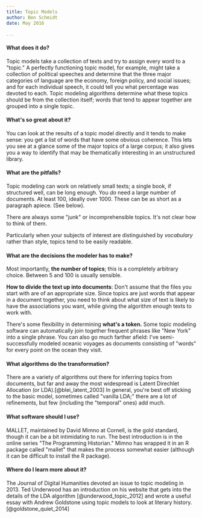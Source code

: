 ```yaml
---
title: Topic Models
author: Ben Schmidt
date: May 2016

...
```


#### What does it do?

Topic models take a collection of texts and try to assign every word to a "topic."  A perfectly functioning topic model, for example, might take a collection of political speeches and determine that the three major categories of language are the economy, foreign policy, and social issues; and for each individual speech, it could tell you what percentage was devoted to each.  Topic modeling algorithms determine what these topics should be from the collection itself; words that tend to appear together are grouped into a single topic.

#### What's so great about it?

You can look at the results of a topic model directly and
it tends to make sense: you get a list of words that have some obvious coherence.
This lets you see at a glance some of the major topics of a large corpus; it also gives
you a way to identify that may be thematically interesting in an unstructured library.

#### What are the pitfalls?

Topic modeling can work on relatively small texts; a single book, if structured well, can be long enough. 
You *do* need a large number of documents. At least 100, ideally over 1000. 
These can be as short as a paragraph apiece. (See below). 

There are always some "junk" or incomprehensible topics. It's not clear how to think of them.

Particularly when your subjects of interest are distinguished by *vocabulary* rather than style, topics tend 
to be easily readable.

#### What are the decisions the modeler has to make?

Most importantly, **the number of topics**; this is a completely arbitrary choice. Between 5 and 100 is usually sensible.

**How to divide the text up into documents**: Don't assume that the files you start with are of an appropriate size.
Since topics are just words that appear in a document together, you need to think about what size of text is likely to have the associations you want, while giving the algorithm enough texts to work with.

There's some flexibility in determining **what's a token.** Some topic modeling software can automatically join together frequent phrases like "New York" into a single phrase. You can also go much farther afield: I've semi-successfully modeled oceanic voyages as documents consisting of "words" for every point on the ocean they visit.

#### What algorithms do the transformation?

There are a variety of algorithms out there for inferring topics from documents, but
far and away the most widespread is Latent Direchlet Allocation (or LDA).[@blei_latent_2003]
In general, you're best off sticking to the basic model, sometimes called "vanilla LDA;" there are a lot of refinements, but few (including the "temporal" ones) add much.

#### What software should I use?

MALLET, maintained by David Mimno at Cornell, is the gold standard, though it can be a bit intimidating to run. The best introduction is in the online series "The Programming Historian."
Mimno has wrapped it in an R package called "mallet" that makes the process somewhat easier (although it can be difficult to install the R package).

#### Where do I learn more about it?

The Journal of Digital Humanities devoted an issue to topic modeling in 2013.
Ted Underwood has an introduction on his website that gets into the details of the LDA algorithm [@underwood_topic_2012] and wrote a useful essay with Andrew Goldstone using topic models to look at literary history.[@goldstone_quiet_2014]
